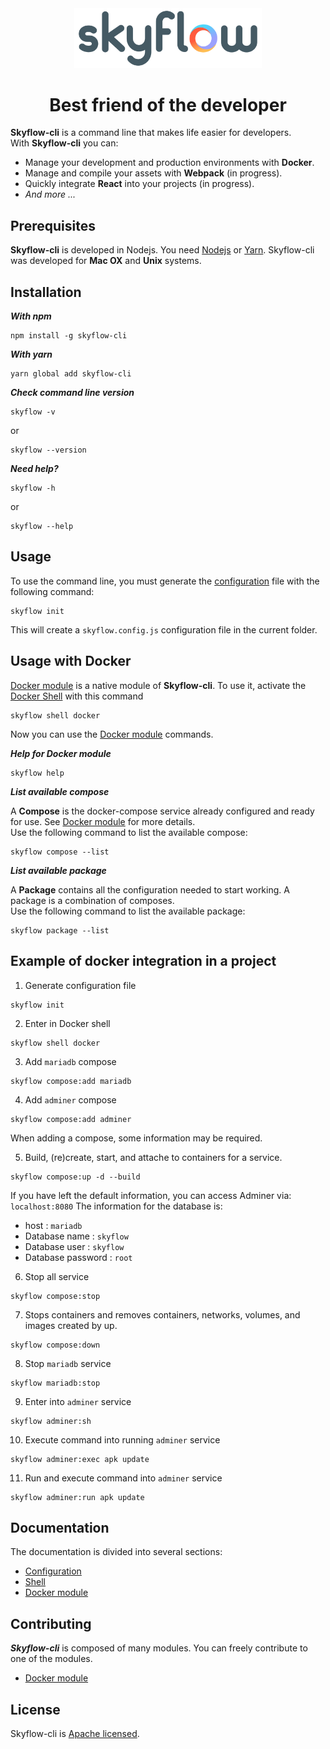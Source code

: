 <div align="center">
    <a href="https://skyflow.io/">
        <img width="300" src="extra/images/skyflow.png">
    </a>
</div>

<h1 align="center">Best friend of the developer</h1>

**Skyflow-cli** is a command line that makes life easier for developers.
<br />
With **Skyflow-cli** you can:

- Manage your development and production environments with **Docker**.
- Manage and compile your assets with **Webpack** (in progress).
- Quickly integrate **React** into your projects (in progress).
- _And more ..._

## Prerequisites

**Skyflow-cli** is developed in Nodejs. You need [Nodejs](https://nodejs.org) or [Yarn](https://yarnpkg.com).
Skyflow-cli was developed for **Mac OX** and **Unix** systems.


## Installation

_**With npm**_

```
npm install -g skyflow-cli
```

_**With yarn**_

```
yarn global add skyflow-cli
```

_**Check command line version**_

```
skyflow -v
```

or 

```
skyflow --version
```

_**Need help?**_

```
skyflow -h
```

or 

```
skyflow --help
```

## Usage

To use the command line, you must generate the [configuration](doc/CONFIG.md) file with the following command:

```
skyflow init
```

This will create a `skyflow.config.js` configuration file in the current folder.


## Usage with Docker

[Docker module](doc/modules/DOCKER.md) is a native module of **Skyflow-cli**. To use it, activate the [Docker Shell](doc/SHELL.md) with this command

```
skyflow shell docker
```

Now you can use the [Docker module](doc/modules/DOCKER.md) commands.

_**Help for Docker module**_

```
skyflow help
```

_**List available compose**_

A **Compose** is the docker-compose service already configured and ready for use. 
See [Docker module](doc/modules/DOCKER.md) for more details.
<br/>
Use the following command to list the available compose:

```
skyflow compose --list
```

_**List available package**_

A **Package** contains all the configuration needed to start working. A package is a combination of composes.
<br/>
Use the following command to list the available package:

```
skyflow package --list
```

## Example of docker integration in a project

1. Generate configuration file
```
skyflow init
```

2. Enter in Docker shell
```
skyflow shell docker
```

3. Add `mariadb` compose
```
skyflow compose:add mariadb
```

4. Add `adminer` compose
```
skyflow compose:add adminer
```

When adding a compose, some information may be required.

5. Build, (re)create, start, and attache to containers for a service.
```
skyflow compose:up -d --build
```

If you have left the default information, you can access Adminer via: `localhost:8080`
The information for the database is:
- host : `mariadb`
- Database name : `skyflow`
- Database user : `skyflow`
- Database password : `root`

6. Stop all service
```
skyflow compose:stop
```

7. Stops containers and removes containers, networks, volumes, and images created by up.
```
skyflow compose:down
```

8. Stop `mariadb` service

```
skyflow mariadb:stop
```

9. Enter into `adminer` service

```
skyflow adminer:sh
```

10. Execute command into running `adminer` service

```
skyflow adminer:exec apk update
```

11. Run and execute command into `adminer` service

```
skyflow adminer:run apk update
```


## Documentation

The documentation is divided into several sections:

- [Configuration](doc/CONFIG.md)
- [Shell](doc/SHELL.md)
- [Docker module](doc/modules/DOCKER.md)


## Contributing

_**Skyflow-cli**_ is composed of many modules. You can freely contribute to one of the modules.

- [Docker module](https://github.com/skyflow-io/skyflow-docker-module)


## License

Skyflow-cli is [Apache licensed](LICENSE).